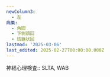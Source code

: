 ```yaml
---
newColumn3:
  - 左
病巣:
  - 角回
  - 下側頭回
  - 紡錘状回
lastmod: '2025-03-06'
last_edited: 2025-02-27T00:00:00.000Z
---
```


神経心理検査:: SLTA, WAB
